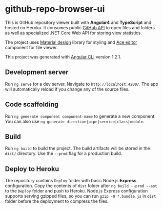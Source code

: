 # github-repo-browser-ui
This is GitHub repository viewer built with **Angular4** and **TypeScript** and hosted on Heroku. It consumes public [GitHub API](https://developer.github.com/v3/) to open files and folders as well as specialized .NET Core Web API for storing view statistics.

The project uses [Material design](https://material.angular.io/) library for styling and [Ace editor](https://ace.c9.io/) component for file viewer.

This project was generated with [Angular CLI](https://github.com/angular/angular-cli) version 1.2.1.

## Development server
Run `ng serve` for a dev server. Navigate to `http://localhost:4200/`. The app will automatically reload if you change any of the source files.

## Code scaffolding
Run `ng generate component component-name` to generate a new component. You can also use `ng generate directive|pipe|service|class|module`.

## Build
Run `ng build` to build the project. The build artifacts will be stored in the `dist/` directory. Use the `--prod` flag for a production build.

## Deploy to Heroku
The repository contains `Deploy` folder with basic Node.js **Express** configuration. Copy the contents of `dist` folder after `ng build --prod --aot` to the `Deploy` folder and push to Heroku. Node.js Express configuration supports serving gzipped files, so you can run `gzip -9 *.bundle.js` in `dist` folder before the deployment to compress the files.
